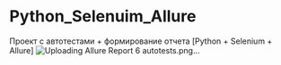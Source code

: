 # Python_Selenuim_Allure
Проект с автотестами + формирование отчета [Python + Selenium + Allure]
![Uploading Allure Report 6 autotests.png…]()
